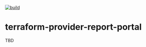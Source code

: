 [![build](https://github.com/rmalveis/terraform-provider-report-portal/actions/workflows/build.yml/badge.svg)](https://github.com/rmalveis/terraform-provider-report-portal/actions/workflows/build.yml)

# terraform-provider-report-portal
TBD
